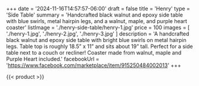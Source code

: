+++
date = '2024-11-16T14:57:57-06:00'
draft = false
title = 'Henry'
type = 'Side Table'
summary = 'Handcrafted black walnut and epoxy side table with blue swirls, metal hairpin legs, and a walnut, maple, and purple heart coaster'
listImage = './henry-side-table/henry-1.jpg'
price = 100
images = [
    './henry-1.jpg',
    './henry-2.jpg',
    './henry-3.jpg'
]
description = 'A handcrafted black walnut and epoxy side table with bright blue swirls on metal hairpin legs.  Table top is roughly 18.5” x 11” and sits about 19” tall. Perfect for a side table next to a couch or recliner!  Coaster made from walnut, maple and Purple Heart included.'
facebookUrl = 'https://www.facebook.com/marketplace/item/915250484002013'
+++

{{< product >}}
